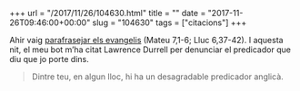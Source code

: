 +++
url = "/2017/11/26/104630.html"
title = ""
date = "2017-11-26T09:46:00+00:00"
slug = "104630"
tags = ["citacions"]
+++

Ahir vaig [parafrasejar els evangelis](/2017/11/25/175911.html) (Mateu 7,1-6; Lluc 6,37-42). I aquesta nit, el meu bot m’ha citat Lawrence Durrell per denunciar el predicador que diu que jo porte dins.

> Dintre teu, en algun lloc, hi ha un desagradable predicador anglicà.
